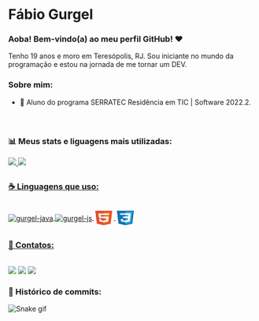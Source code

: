 # Fábio Gurgel
### Aoba! Bem-vindo(a) ao meu perfil GitHub! ❤️
Tenho 19 anos e moro em Teresópolis, RJ. Sou iniciante no mundo da programação e estou na jornada de me tornar um DEV.

### Sobre mim:
- 🌱 Aluno do programa SERRATEC Residência em TIC | Software 2022.2.
<br/>

##

###  :bar_chart: Meus stats e liguagens mais utilizadas:

<div>
<a href="https://github.com/Fabio-Gurgel">
<img height="150em" src="https://github-readme-stats.vercel.app/api?username=Fabio-Gurgel&show_icons=true&theme=radical&include_all_commits=true&count_private=true"/>
<img height="150em" src="https://github-readme-stats.vercel.app/api/top-langs/?username=Fabio-Gurgel&layout=compact&langs_count=7&theme=radical"/>
</div>

##

### ☕ Linguagens que uso:

<div style="display: inline_block"><br>
    <img align="center" alt="gurgel-java" height="30" width="40" src="https://cdn.jsdelivr.net/gh/devicons/devicon/icons/java/java-original.svg" width="40" height="40"/> 
   <img align="center" alt="gurgel-js" height="30" width="40" src="https://cdn.jsdelivr.net/gh/devicons/devicon/icons/javascript/javascript-original.svg" width="40" height="40"/> 
  <img align="center" alt="gurgel-HTML" height="30" width="40" src="https://raw.githubusercontent.com/devicons/devicon/master/icons/html5/html5-original.svg"> 
  <img align="center" alt="gurgel-CSS" height="30" width="40" src="https://raw.githubusercontent.com/devicons/devicon/master/icons/css3/css3-original.svg"> 

</div>

##

### 📲 Contatos:
<br/>
<div> 
  <a href="https://instagram.com/_gurgel.fabio" target="_blank"><img src="https://img.shields.io/badge/-Instagram-%23E4405F?style=for-the-badge&logo=instagram&logoColor=white" target="_blank"></a>
  <a href = "mailto:fabio.cc.gurgel@gmail.com"><img src="https://img.shields.io/badge/-Gmail-%23333?style=for-the-badge&logo=gmail&logoColor=white" target="_blank"></a>
  <a href="https://www.linkedin.com/in/f%C3%A1bio-gurgel-6b6b17240/" target="_blank"><img src="https://img.shields.io/badge/-LinkedIn-%230077B5?style=for-the-badge&logo=linkedin&logoColor=white" target="_blank"></a> 
</div>

  ### 📅 Histórico de commits:
 
  ![Snake gif](https://github.com/Fabio-Gurge/Fabio-Gurgel/blob/output/github-contribution-grid-snake.svg)
 





<!--!
  <img align="center" alt="gurgel-React" height="40" width="50" src="https://raw.githubusercontent.com/devicons/devicon/master/icons/react/react-original.svg"> 
-->
